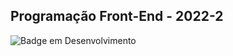 
## Programação Front-End - 2022-2
![Badge em Desenvolvimento](http://img.shields.io/static/v1?label=STATUS&message=EM%20DESENVOLVIMENTO&color=GREEN&style=for-the-badge)

